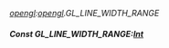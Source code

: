 _[opengl](../../modules/opengl/opengl-module.md):[opengl](../../modules/opengl/opengl-module.md).GL\_LINE\_WIDTH\_RANGE_
##### Const GL\_LINE\_WIDTH\_RANGE:[Int](../../modules/wonkey/wonkey-types-int.md)
